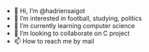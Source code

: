 - 👋 Hi, I’m @hadriensaigot
- 👀 I’m interested in football, studying, politics
- 🌱 I’m currently learning computer science
- 💞️ I’m looking to collaborate on C project
- 📫 How to reach me by mail

<!---
hadriensaigot/hadriensaigot is a ✨ special ✨ repository because its `README.md` (this file) appears on your GitHub profile.
You can click the Preview link to take a look at your changes.
--->
